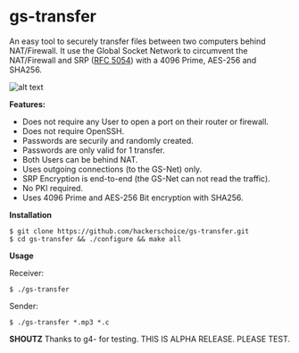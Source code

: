 # gs-transfer

An easy tool to securely transfer files between two computers behind NAT/Firewall. It use the Global Socket Network to circumvent the NAT/Firewall and SRP ([RFC 5054](https://tools.ietf.org/html/rfc5054)) with a 4096 Prime, AES-256 and SHA256.

![alt text](https://github.com/hackerschoice/gs-transfer/blob/master/img/gst-ss.png?raw=true)

**Features:**
- Does not require any User to open a port on their router or firewall.
- Does not require OpenSSH.
- Passwords are securily and randomly created.
- Passwords are only valid for 1 transfer.
- Both Users can be behind NAT.
- Uses outgoing connections (to the GS-Net) only.
- SRP Encryption is end-to-end (the GS-Net can not read the traffic).
- No PKI required.
- Uses 4096 Prime and AES-256 Bit encryption with SHA256.

**Installation**
```ShellSession
$ git clone https://github.com/hackerschoice/gs-transfer.git
$ cd gs-transfer && ./configure && make all
```

**Usage**

Receiver:
```ShellSession
$ ./gs-transfer
```

Sender:
```ShellSession
$ ./gs-transfer *.mp3 *.c
```


**SHOUTZ**
Thanks to g4- for testing. THIS IS ALPHA RELEASE. PLEASE TEST.

